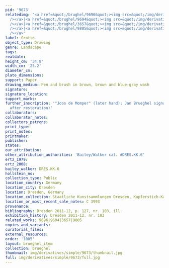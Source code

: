```yaml
---
pid: '9673'
relatedimg: "<a href=&quot;/brughel/9696&quot;><img src=&quot;/img/derivatives/simple/9696/thumbnail.jpg&quot;
  /></a>|<a href=&quot;/brughel/9694&quot;><img src=&quot;/img/derivatives/simple/9694/thumbnail.jpg&quot;
  /></a>|<a href=&quot;/brughel/3657&quot;><img src=&quot;/img/derivatives/simple/3657/thumbnail.jpg&quot;
  /></a>|<a href=&quot;/brughel/9805&quot;><img src=&quot;/img/derivatives/simple/9805/thumbnail.jpg&quot;
  /></a>"
label: Grotto
object_type: Drawing
genre: Landscape
tags: 
realdate: 
height_cm: '34.8'
width_cm: '25.2'
diameter_cm: 
plate_dimensions: 
support: Paper
drawing_medium: Pen and brush in brown, brown and blue-gray wash
signature: 
signature_location: 
support_marks: 
further_inscription: '"Joos de Momper" (later hand); Jan Brueghel signature (revealed
  after restoration)'
collaborators: 
collaborator_notes: 
collectors_patrons: 
print_type: 
print_notes: 
printmaker: 
publisher: 
states: 
our_attribution: 
other_attribution_authorities: 'Bailey/Walker cat. #DRES.KK.6'
ertz_1979: 
ertz_2008: 
bailey_walker: DRES.KK.6
hollstein_no: 
collection_type: Public
location_country: Germany
location_city: Dresden
location: Dresden, Germany
location_collection: Staatliche Kunstsammlungen Dresden, Kupferstich-Kabinett
location_or_most_recent_sale_notes: C 3993
provenance: 
bibliography: Dresden 2011-12, p. 127, nr. 103, ill.
exhibition_history: Dresden 2011-12, nr. 103
related_works: 9696|9694|3657|9805
copies_and_variants: 
curatorial_files: 
external_resources: 
order: '1005'
layout: brueghel_item
collection: brueghel
thumbnail: img/derivatives/simple/9673/thumbnail.jpg
full: img/derivatives/simple/9673/full.jpg
---
```

